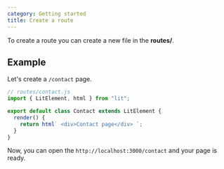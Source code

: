 ```yaml
---
category: Getting started
title: Create a route
---
```


To create a route you can create a new file in the **routes/**.

## Example

Let's create a `/contact` page.

```js
// routes/contact.js
import { LitElement, html } from "lit";

export default class Contact extends LitElement {
  render() {
    return html` <div>Contact page</div> `;
  }
}
```

Now, you can open the `http://localhost:3000/contact` and your page is ready.
